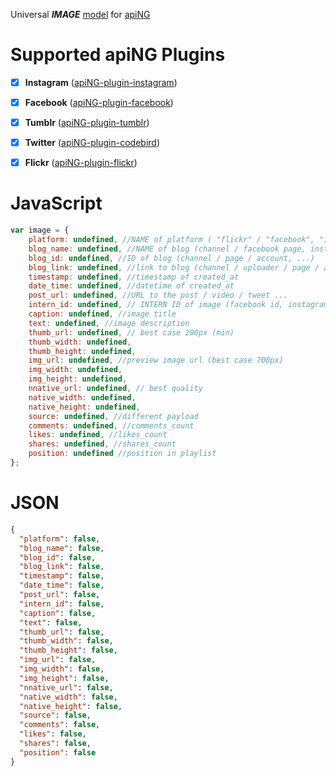 Universal **_IMAGE_** [model](https://aping.readme.io/docs/models) for [apiNG](https://github.com/JohnnyTheTank/apiNG)

# Supported apiNG Plugins
- [x] **Instagram** ([apiNG-plugin-instagram](https://github.com/JohnnyTheTank/apiNG-plugin-instagram))
- [x] **Facebook** ([apiNG-plugin-facebook](https://github.com/JohnnyTheTank/apiNG-plugin-facebook))
- [x] **Tumblr** ([apiNG-plugin-tumblr](https://github.com/JohnnyTheTank/apiNG-plugin-tumblr))
- [x] **Twitter** ([apiNG-plugin-codebird](https://github.com/JohnnyTheTank/apiNG-plugin-codebird))
- [x] **Flickr** ([apiNG-plugin-flickr](https://github.com/JohnnyTheTank/apiNG-plugin-flickr))


# JavaScript
```JavaScript
var image = {
    platform: undefined, //NAME of platform ( "flickr" / "facebook", "instagram" , ...)
    blog_name: undefined, //NAME of blog (channel / facebook page, instagram account, ..)
    blog_id: undefined, //ID of blog (channel / page / account, ...)
    blog_link: undefined, //link to blog (channel / uploader / page / account, ...)
    timestamp: undefined, //timestamp of created_at
    date_time: undefined, //datetime of created_at
    post_url: undefined, //URL to the post / video / tweet ...
    intern_id: undefined, // INTERN ID of image (facebook id, instagram id, ...)
    caption: undefined, //image title
    text: undefined, //image description
    thumb_url: undefined, // best case 200px (min)
    thumb_width: undefined,
    thumb_height: undefined,
    img_url: undefined, //preview image url (best case 700px)
    img_width: undefined,
    img_height: undefined,
    nnative_url: undefined, // best quality
    native_width: undefined,
    native_height: undefined,
    source: undefined, //different payload
    comments: undefined, //comments_count
    likes: undefined, //likes_count
    shares: undefined, //shares_count
    position: undefined //position in playlist
};
```

# JSON

```JSON
{
  "platform": false,
  "blog_name": false,
  "blog_id": false,
  "blog_link": false,
  "timestamp": false,
  "date_time": false,
  "post_url": false,
  "intern_id": false,
  "caption": false,
  "text": false,
  "thumb_url": false,
  "thumb_width": false,
  "thumb_height": false,
  "img_url": false,
  "img_width": false,
  "img_height": false,
  "nnative_url": false,
  "native_width": false,
  "native_height": false,
  "source": false,
  "comments": false,
  "likes": false,
  "shares": false,
  "position": false
}
```